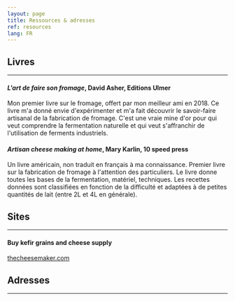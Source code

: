 ```yaml
---
layout: page
title: Ressources & adresses
ref: resources
lang: FR
---
```


## Livres
---

#### *L'art de faire son fromage*, David Asher, Editions Ulmer

Mon premier livre sur le fromage, offert par mon meilleur ami en 2018. Ce livre m'a donné envie d'expérimenter et m'a fait découvrir le savoir-faire artisanal de la fabrication de fromage. C'est une vraie mine d'or pour qui veut comprendre la fermentation naturelle et qui veut s'affranchir de l'utilisation de ferments industriels.

#### *Artisan cheese making at home*, Mary Karlin, 10 speed press

Un livre américain, non traduit en français à ma connaissance. Premier livre sur la fabrication de fromage à l'attention des particuliers. Le livre donne toutes les bases de la fermentation, matériel, techniques. Les recettes données sont classifiées en fonction de la difficulté et adaptées à de petites quantités de lait (entre 2L et 4L en générale).

## Sites
---

#### Buy kefir grains and cheese supply
[thecheesemaker.com](https://www.thecheesemaker.com/)


## Adresses
---
